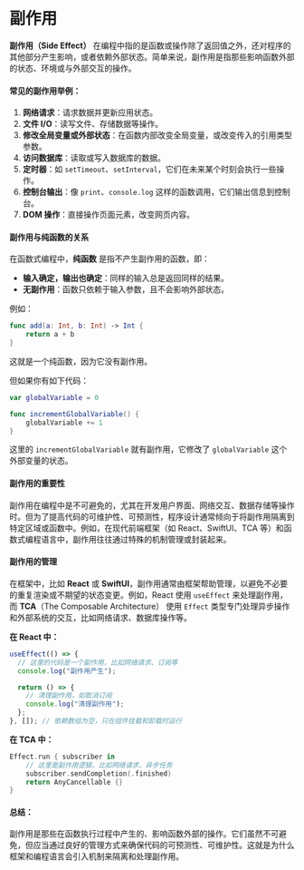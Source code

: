 # 副作用

**副作用（Side Effect）** 在编程中指的是函数或操作除了返回值之外，还对程序的其他部分产生影响，或者依赖外部状态。简单来说，副作用是指那些影响函数外部的状态、环境或与外部交互的操作。

#### 常见的副作用举例：

1. **网络请求**：请求数据并更新应用状态。
2. **文件 I/O**：读写文件、存储数据等操作。
3. **修改全局变量或外部状态**：在函数内部改变全局变量，或改变传入的引用类型参数。
4. **访问数据库**：读取或写入数据库的数据。
5. **定时器**：如 `setTimeout`、`setInterval`，它们在未来某个时刻会执行一些操作。
6. **控制台输出**：像 `print`、`console.log` 这样的函数调用，它们输出信息到控制台。
7. **DOM 操作**：直接操作页面元素，改变网页内容。

#### 副作用与纯函数的关系

在函数式编程中，**纯函数** 是指不产生副作用的函数，即：

* **输入确定，输出也确定**：同样的输入总是返回同样的结果。
* **无副作用**：函数只依赖于输入参数，且不会影响外部状态。

例如：

```swift
func add(a: Int, b: Int) -> Int {
    return a + b
}
```

这就是一个纯函数，因为它没有副作用。

但如果你有如下代码：

```swift
var globalVariable = 0

func incrementGlobalVariable() {
    globalVariable += 1
}
```

这里的 `incrementGlobalVariable` 就有副作用，它修改了 `globalVariable` 这个外部变量的状态。

#### 副作用的重要性

副作用在编程中是不可避免的，尤其在开发用户界面、网络交互、数据存储等操作时。但为了提高代码的可维护性、可预测性，程序设计通常倾向于将副作用隔离到特定区域或函数中。例如，在现代前端框架（如 React、SwiftUI、TCA 等）和函数式编程语言中，副作用往往通过特殊的机制管理或封装起来。

#### 副作用的管理

在框架中，比如 **React** 或 **SwiftUI**，副作用通常由框架帮助管理，以避免不必要的重复渲染或不期望的状态变更。例如，React 使用 `useEffect` 来处理副作用，而 **TCA**（The Composable Architecture） 使用 `Effect` 类型专门处理异步操作和外部系统的交互，比如网络请求、数据库操作等。

**在 React 中：**

```javascript
useEffect(() => {
  // 这里的代码是一个副作用，比如网络请求、订阅等
  console.log("副作用产生");

  return () => {
    // 清理副作用，如取消订阅
    console.log("清理副作用");
  };
}, []); // 依赖数组为空，只在组件挂载和卸载时运行
```

**在 TCA 中：**

```swift
Effect.run { subscriber in
    // 这里是副作用逻辑，比如网络请求、异步任务
    subscriber.sendCompletion(.finished)
    return AnyCancellable {}
}
```

#### 总结：

副作用是那些在函数执行过程中产生的、影响函数外部的操作。它们虽然不可避免，但应当通过良好的管理方式来确保代码的可预测性、可维护性。这就是为什么框架和编程语言会引入机制来隔离和处理副作用。
